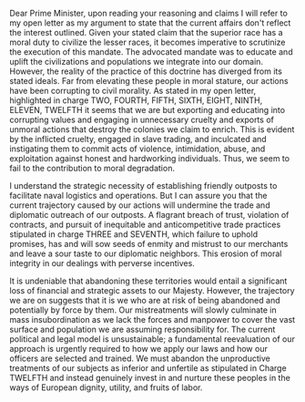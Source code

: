Dear Prime Minister, upon reading your reasoning and claims I will refer to my open letter as my argument to state that the current affairs don't reflect the interest outlined. Given your stated claim that the superior race has a moral duty to civilize the lesser races, it becomes imperative to scrutinize the execution of this mandate. The advocated mandate was to educate and uplift the civilizations and populations we integrate into our domain. However, the reality of the practice of this doctrine has diverged from its stated ideals. Far from elevating these people in moral stature, our actions have been corrupting to civil morality. As stated in my open letter, highlighted in charge TWO, FOURTH, FIFTH, SIXTH, EIGHT, NINTH, ELEVEN, TWELFTH it seems that we are but exporting and educating into corrupting values and engaging in unnecessary cruelty and exports of unmoral actions that destroy the colonies we claim to enrich.  This is evident by the inflicted cruelty, engaged in slave trading, and inculcated and instigating them to commit acts of violence, intimidation, abuse, and exploitation against honest and hardworking individuals. Thus, we seem to fail to the contribution to moral degradation.

I understand the strategic necessity of establishing friendly outposts to facilitate naval logistics and operations. But I can assure you that the current trajectory caused by our actions will undermine the trade and diplomatic outreach of our outposts. A flagrant breach of trust, violation of contracts, and pursuit of inequitable and anticompetitive trade practices stipulated in charge THREE and SEVENTH, which failure to uphold promises, has and will sow seeds of enmity and mistrust to our merchants and leave a sour taste to our diplomatic neighbors. This erosion of moral integrity in our dealings with perverse incentives.

It is undeniable that abandoning these territories would entail a significant loss of financial and strategic assets to our Majesty. However, the trajectory we are on suggests that it is we who are at risk of being abandoned and potentially by force by them. Our mistreatments will slowly culminate in mass insubordination as we lack the forces and manpower to cover the vast surface and population we are assuming responsibility for. The current political and legal model is unsustainable; a fundamental reevaluation of our approach is urgently required to how we apply our laws and how our officers are selected and trained. We must abandon the unproductive treatments of our subjects as inferior and unfertile as stipulated in Charge TWELFTH and instead genuinely invest in and nurture these peoples in the ways of European dignity, utility, and fruits of labor.